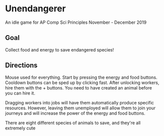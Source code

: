 # Unendangerer
An idle game for AP Comp Sci Principles
November - December 2019

## Goal
Collect food and energy to save endangered species!

## Directions
Mouse used for everything. Start by pressing the energy and food buttons. Cooldown buttons can be sped up by clicking fast. After unlocking workers, hire them with the + buttons. You need to have created an animal before you can hire it. 

Dragging workers into jobs will have them automatically produce specific resources. However, leaving them unemployed will allow them to join your journeys and will increase the power of the energy and food buttons.

There are eight different species of animals to save, and they're all extremely cute
